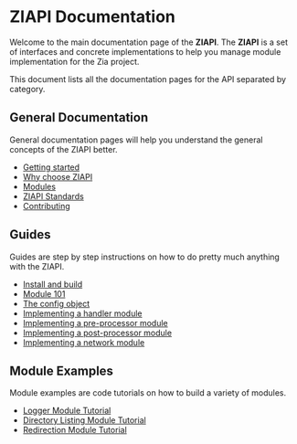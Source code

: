 # ZIAPI Documentation

Welcome to the main documentation page of the **ZIAPI**. The **ZIAPI** is a set of interfaces and concrete implementations to help you manage module implementation for the Zia project.

This document lists all the documentation pages for the API separated by category.

## General Documentation

General documentation pages will help you understand the general concepts of the ZIAPI better.

- [Getting started](general/GETTING_STARTED.md)
- [Why choose ZIAPI](general/WHY_US.md)
- [Modules](general/MODULES.md)
- [ZIAPI Standards](general/STANDARDS.md)
- [Contributing](general/CONTRIBUTING.md)

## Guides

Guides are step by step instructions on how to do pretty much anything with the ZIAPI.

- [Install and build](guides/INSTALL_AND_BUILD.md)
- [Module 101](guides/MODULES_101.md)
- [The config object](guides/CONFIG.md)
- [Implementing a handler module](guides/IMPLEMENT_HANDLER.md)
- [Implementing a pre-processor module](guides/IMPLEMENT_PREPROCESSOR.md)
- [Implementing a post-processor module](guides/IMPLEMENT_POSTPROCESSOR.md)
- [Implementing a network module](guides/IMPLEMENT_NETWORK.md)

## Module Examples

Module examples are code tutorials on how to build a variety of modules.

- [Logger Module Tutorial](examples/LOGGER.md)
- [Directory Listing Module Tutorial](examples/DIRECTORY_LISTING.md)
- [Redirection Module Tutorial](examples/REDIRECTION.md)
